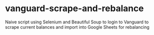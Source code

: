 # vanguard-scrape-and-rebalance
Naive script using Selenium and Beautiful Soup to login to Vanguard to scrape current balances and import into Google Sheets for rebalancing
